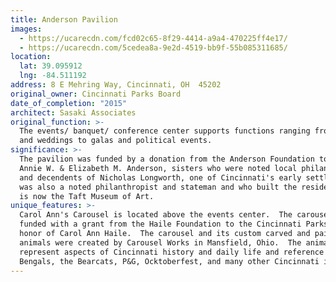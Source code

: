 ```yaml
---
title: Anderson Pavilion
images:
  - https://ucarecdn.com/fcd02c65-8f29-4414-a9a4-470225ff4e17/
  - https://ucarecdn.com/5cedea8a-9e2d-4519-bb9f-55b085311685/
location:
  lat: 39.095912
  lng: -84.511192
address: 8 E Mehring Way, Cincinnati, OH  45202
original_owner: Cincinnati Parks Board
date_of_completion: "2015"
architect: Sasaki Associates
original_function: >-
  The events/ banquet/ conference center supports functions ranging from parties
  and weddings to galas and political events.
significance: >-
  The pavilion was funded by a donation from the Anderson Foundation to honor
  Annie W. & Elizabeth M. Anderson, sisters who were noted local philanthopists
  and decendents of Nicholas Longworth, one of Cincinnati's early settlers who
  was also a noted philanthropist and stateman and who built the residence that
  is now the Taft Museum of Art.
unique_features: >-
  Carol Ann's Carousel is located above the events center.  The carousel was
  funded with a grant from the Haile Foundation to the Cincinnati Parks Board in
  honor of Carol Ann Haile.  The carousel and its custom carved and painted
  animals were created by Carousel Works in Mansfield, Ohio.  The animals
  represent aspects of Cincinnati history and daily life and reference the
  Bengals, the Bearcats, P&G, Ocktoberfest, and many other Cincinnati icons.
---
```


